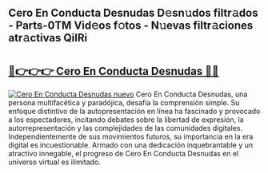 ## Cero En Conducta Desnudas D𝚎sn𝚞dos filtr𝚊dos - Parts-0TM Vid𝚎os f𝚘tos - N𝚞evas filtr𝚊ciones atr𝚊ctivas QiIRi

# <h2><a href="http://mbbmxgq.tromn.icu/?c=Cero+En+Conducta+Desnudas">🔗👉👉👉 Cero En Conducta Desnudas 🔗🔗</a></h2>

[![Cero En Conducta Desnudas nuevo](https://i.imgur.com/pEAQMta.gif)](http://mbbmxgq.tromn.icu/?c=Cero+En+Conducta+Desnudas)
Cero En Conducta Desnudas, una persona multifacética y paradójica, desafía la comprensión simple. Su enfoque distintivo de la autopresentación en línea ha fascinado y provocado a los espectadores, incitando debates sobre la libertad de expresión, la autorrepresentación y las complejidades de las comunidades digitales. Independientemente de sus movimientos futuros, su importancia en la era digital es incuestionable. Armado con una dedicación inquebrantable y un atractivo innegable, el progreso de Cero En Conducta Desnudas en el universo virtual es ilimitado.
